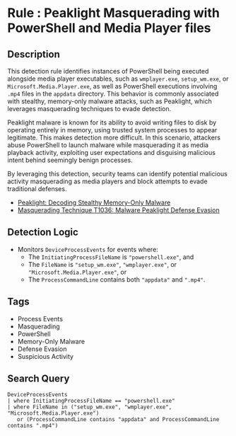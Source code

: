 # Rule : Peaklight Masquerading with PowerShell and Media Player files

## Description
This detection rule identifies instances of PowerShell being executed alongside media player executables, such as `wmplayer.exe`, `setup_wm.exe`, or `Microsoft.Media.Player.exe`, as well as PowerShell executions involving `.mp4` files in the `appdata` directory. This behavior is commonly associated with stealthy, memory-only malware attacks, such as Peaklight, which leverages masquerading techniques to evade detection.

Peaklight malware is known for its ability to avoid writing files to disk by operating entirely in memory, using trusted system processes to appear legitimate. This makes detection more difficult. In this scenario, attackers abuse PowerShell to launch malware while masquerading it as media playback activity, exploiting user expectations and disguising malicious intent behind seemingly benign processes.

By leveraging this detection, security teams can identify potential malicious activity masquerading as media players and block attempts to evade traditional defenses.

- [Peaklight: Decoding Stealthy Memory-Only Malware](https://cloud.google.com/blog/topics/threat-intelligence/peaklight-decoding-stealthy-memory-only-malware)
- [Masquerading Technique T1036: Malware Peaklight Defense Evasion](https://github.com/Sam0x90/CB-Threat-Hunting/blob/789fa8c238afd02059cd1ceadcdddbd146fcbf93/Detections/Malwares%26Tools/malware_peaklight_defense_evasion_t1036_masquerading_powershell_by_opening_video_file_as_expected_by_the_user.yaml)

## Detection Logic
- Monitors `DeviceProcessEvents` for events where:
  - The `InitiatingProcessFileName` is `"powershell.exe"`, and
  - The `FileName` is `"setup_wm.exe"`, `"wmplayer.exe"`, or `"Microsoft.Media.Player.exe"`, or
  - The `ProcessCommandLine` contains both `"appdata"` and `".mp4"`.

## Tags
- Process Events
- Masquerading
- PowerShell
- Memory-Only Malware
- Defense Evasion
- Suspicious Activity

## Search Query
```kql
DeviceProcessEvents
| where InitiatingProcessFileName == "powershell.exe"  
| where FileName in ("setup_wm.exe", "wmplayer.exe", "Microsoft.Media.Player.exe")
   or (ProcessCommandLine contains "appdata" and ProcessCommandLine contains ".mp4")
